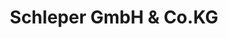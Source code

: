 ---
title: "Schleper GmbH & Co.KG"
url: /delmenhorst/schleper-gmbh-und-co-kg/
shop: Garten-Center
---